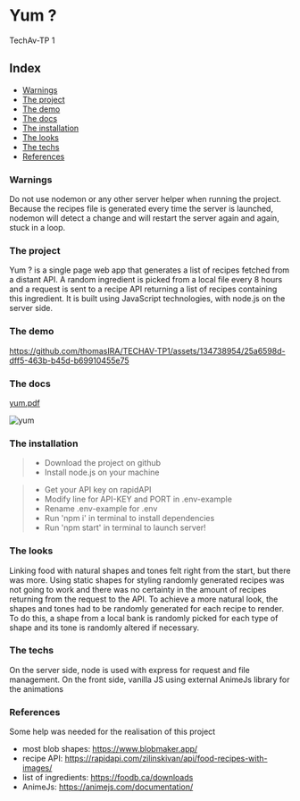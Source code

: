 # Yum ?
TechAv-TP 1

## Index
* [Warnings](#warnings)
* [The project](#the-project)
* [The demo](#the-demo)
* [The docs](#the-docs)
* [The installation](#the-installation)
* [The looks](#the-looks)
* [The techs](#the-techs)
* [References](#references)

### Warnings
Do not use nodemon or any other server helper when running the project. Because the recipes file is generated every time the server is launched, nodemon will detect a change and will restart the server again and again, stuck in a loop.

### The project
Yum ? is a single page web app that generates a list of recipes fetched from a distant API. A random ingredient is picked from a local file every 8 hours and a request is sent to a recipe API returning a list of recipes containing this ingredient. It is built using JavaScript technologies, with node.js on the server side.

### The demo
https://github.com/thomasIRA/TECHAV-TP1/assets/134738954/25a6598d-dff5-463b-b45d-b69910455e75

### The docs
[yum.pdf](https://github.com/thomasIRA/TECHAV-TP1/files/13547698/yum.pdf)

![yum](https://github.com/thomasIRA/TECHAV-TP1/assets/134738954/2d945bbb-2096-4da8-a6e0-e3b0878a7ad5)

### The installation
> - Download the project on github
> - Install node.js on your machine




> - Get your API key on rapidAPI
> - Modify line for API-KEY and PORT in .env-example
> - Rename .env-example for .env
> - Run 'npm i' in terminal to install dependencies
> - Run 'npm start' in terminal to launch server! 

### The looks
Linking food with natural shapes and tones felt right from the start, but there was more. Using static shapes for styling randomly generated recipes was not going to work and there was no certainty in the amount of recipes returning from the request to the API. To achieve a more natural look, the shapes and tones had to be randomly generated for each recipe to render. To do this, a shape from a local bank is randomly picked for each type of shape and its tone is randomly altered if necessary.

### The techs
On the server side, node is used with express for request and file management. On the front side, vanilla JS using external AnimeJs library for the animations

### References
Some help was needed for the realisation of this project

- most blob shapes: https://www.blobmaker.app/
- recipe API: https://rapidapi.com/zilinskivan/api/food-recipes-with-images/
- list of ingredients: https://foodb.ca/downloads
- AnimeJs: https://animejs.com/documentation/
